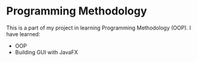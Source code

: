 # Programming Methodology

This is a part of my project in learning Programming Methodology (OOP). 
I have learned:
- OOP
- Building GUI with JavaFX   
